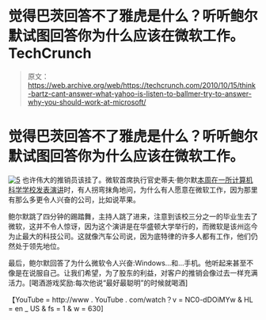 # 觉得巴茨回答不了雅虎是什么？听听鲍尔默试图回答你为什么应该在微软工作。TechCrunch

> 原文：<https://web.archive.org/web/https://techcrunch.com/2010/10/15/think-bartz-cant-answer-what-yahoo-is-listen-to-ballmer-try-to-answer-why-you-should-work-at-microsoft/>

# 觉得巴茨回答不了雅虎是什么？听听鲍尔默试图回答你为什么应该在微软工作。

[![](img/1dd0196703ff021638723b0716e771c1.png "5")](https://web.archive.org/web/20221006214534/https://beta.techcrunch.com/wp-content/uploads/2010/10/5.jpeg) 也许伟大的推销员该挂了。微软首席执行官史蒂夫·鲍尔默[本周在一所计算机科学学校发表演讲](https://web.archive.org/web/20221006214534/http://www.techflash.com/seattle/2010/10/why_microsoft_ballmers_reply_to_underwhelmed_college_student.html)时，有人拐弯抹角地问，为什么有人愿意在微软工作，因为那里有那么多更令人兴奋的公司，比如说苹果。

鲍尔默跳了四分钟的踢踏舞，主持人跳了进来，注意到该校三分之一的毕业生去了微软，这并不令人惊讶，因为这个演讲是在华盛顿大学举行的，而微软是该州迄今为止最大的科技公司。这就像汽车公司说，因为底特律的许多人都有工作，他们仍然处于领先地位。

最后，鲍尔默回答了为什么微软令人兴奋:Windows…和…手机。他听起来甚至不像是在说服自己。让我们希望，为了股东的利益，对客户的推销会像过去一样充满活力。[喝酒游戏奖励:每次他说“最好最聪明”的时候就喝酒]

【YouTube = http://www . YouTube . com/watch？v = NC0-dDOiMYw & HL = en _ US & fs = 1 & w = 630]